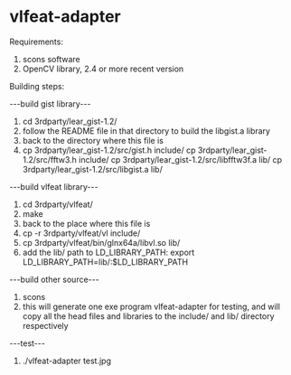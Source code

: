 vlfeat-adapter
==============

Requirements:
1. scons software
2. OpenCV library, 2.4 or more recent version

Building steps:

---build gist library---

1. cd 3rdparty/lear_gist-1.2/
2. follow the README file in that directory to build the libgist.a library
3. back to the directory where this file is
4. cp 3rdparty/lear_gist-1.2/src/gist.h include/
   cp 3rdparty/lear_gist-1.2/src/fftw3.h include/
   cp 3rdparty/lear_gist-1.2/src/libfftw3f.a lib/
   cp 3rdparty/lear_gist-1.2/src/libgist.a lib/

---build vlfeat library---

1. cd 3rdparty/vlfeat/
2. make
3. back to the place where this file is
4. cp -r 3rdparty/vlfeat/vl include/
5. cp 3rdparty/vlfeat/bin/glnx64a/libvl.so lib/
6. add the lib/ path to LD_LIBRARY_PATH: export LD_LIBRARY_PATH=lib/:$LD_LIBRARY_PATH

---build other source---
1. scons
2. this will generate one exe program vlfeat-adapter for testing, and will copy all the head files and libraries to the include/ and lib/ directory respectively

---test---
1. ./vlfeat-adapter test.jpg

